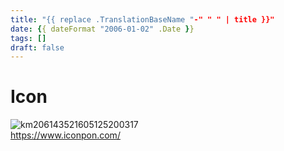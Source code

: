 ```yaml
---
title: "{{ replace .TranslationBaseName "-" " " | title }}"
date: {{ dateFormat "2006-01-02" .Date }}
tags: []
draft: false
---
```

# Icon
![km206143521605125200317](https://user-images.githubusercontent.com/84721993/119422504-392efc00-bd3c-11eb-8752-0f3b7403f648.png)
<br>https://www.iconpon.com/
